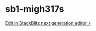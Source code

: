 # sb1-migh317s

[Edit in StackBlitz next generation editor ⚡️](https://stackblitz.com/~/github.com/PNeves10/sb1-migh317s)